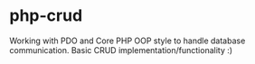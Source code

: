 # php-crud
Working with PDO and Core PHP OOP style to handle database communication. Basic CRUD implementation/functionality :)
